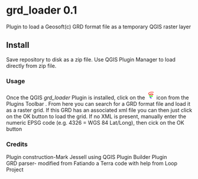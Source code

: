# grd_loader 0.1   

Plugin to load a Geosoft(c) GRD format file as a temporary QGIS raster layer    
   
## Install   

Save repository to disk as a zip file. Use QGIS Plugin Manager to load directly from zip file.

### Usage   

Once the QGIS *grd_loader* Plugin is installed, click on the ![grd_icon](icon.png) icon from the Plugins Toolbar . From here you can search for a GRD format file and load it as a raster grid. If this GRD has an associated xml file you can then just click on the OK button to load the grid. If no XML is present, manually enter the numeric EPSG code (e.g. 4326 = WGS 84 Lat/Long), then cick on the OK button    

### Credits    
Plugin construction-Mark Jessell using QGIS Plugin Builder Plugin    
GRD parser- modified from Fatiando a Terra code with help from Loop Project    